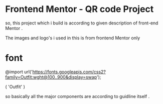 # Frontend Mentor - QR code Project 
so, this project which i build is according to given description of front-end Mentor .

The images and logo's i used in this is from frontend Mentor only 

# font

@import url('https://fonts.googleapis.com/css2?family=Outfit:wght@100..900&display=swap');

( 'Outfit' ) 

so basically all the major components are according to guidline itself .



